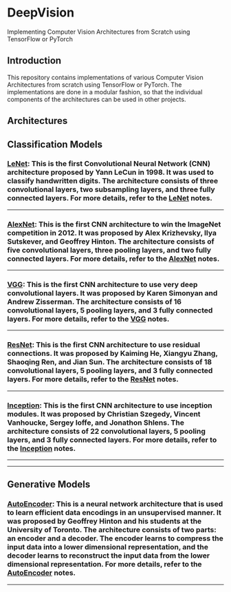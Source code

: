 # DeepVision

Implementing Computer Vision Architectures from Scratch using TensorFlow or PyTorch

## Introduction

This repository contains implementations of various Computer Vision Architectures from scratch using TensorFlow or PyTorch. The implementations are done in a modular fashion, so that the individual components of the architectures can be used in other projects.

## Architectures

## Classification Models

###  [LeNet](http://yann.lecun.com/exdb/publis/pdf/lecun-01a.pdf): This is the first Convolutional Neural Network (CNN) architecture proposed by Yann LeCun in 1998. It was used to classify handwritten digits. The architecture consists of three convolutional layers, two subsampling layers, and three fully connected layers. For more details, refer to the [LeNet](Notes/classification/LeNet.md) notes.

---

###  [AlexNet](https://proceedings.neurips.cc/paper/2012/file/c399862d3b9d6b76c8436e924a68c45b-Paper.pdf): This is the first CNN architecture to win the ImageNet competition in 2012. It was proposed by Alex Krizhevsky, Ilya Sutskever, and Geoffrey Hinton. The architecture consists of five convolutional layers, three pooling layers, and two fully connected layers. For more details, refer to the [AlexNet](Notes/classification/AlexNet.md) notes.

---

### [VGG](https://arxiv.org/pdf/1409.1556v6.pdf): This is the first CNN architecture to use very deep convolutional layers. It was proposed by Karen Simonyan and Andrew Zisserman. The architecture consists of 16 convolutional layers, 5 pooling layers, and 3 fully connected layers. For more details, refer to the [VGG](Notes/classification/VGG.md) notes.

---

### [ResNet](https://arxiv.org/pdf/1512.03385.pdf): This is the first CNN architecture to use residual connections. It was proposed by Kaiming He, Xiangyu Zhang, Shaoqing Ren, and Jian Sun. The architecture consists of 18 convolutional layers, 5 pooling layers, and 3 fully connected layers. For more details, refer to the [ResNet](Notes/classification/ResNet.md) notes.

---

### [Inception](https://arxiv.org/pdf/1409.4842v1.pdf): This is the first CNN architecture to use inception modules. It was proposed by Christian Szegedy, Vincent Vanhoucke, Sergey Ioffe, and Jonathon Shlens. The architecture consists of 22 convolutional layers, 5 pooling layers, and 3 fully connected layers. For more details, refer to the [Inception](Notes/classification/Inception.md) notes.

---
---

## Generative Models

### [AutoEncoder](https://www.science.org/doi/pdf/10.1126/science.1127647): This is a neural network architecture that is used to learn efficient data encodings in an unsupervised manner. It was proposed by Geoffrey Hinton and his students at the University of Toronto. The architecture consists of two parts: an encoder and a decoder. The encoder learns to compress the input data into a lower dimensional representation, and the decoder learns to reconstruct the input data from the lower dimensional representation. For more details, refer to the [AutoEncoder](Notes/generative/Autoencoder.md) notes.

---